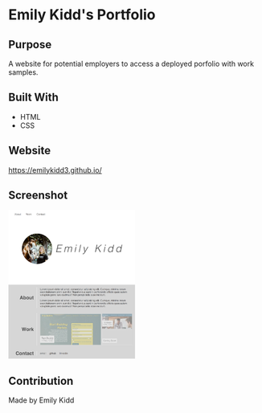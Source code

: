 # Emily Kidd's Portfolio

## Purpose
A website for potential employers to access a deployed porfolio with work samples.

## Built With
* HTML
* CSS

## Website
https://emilykidd3.github.io/

## Screenshot
<img src="./assets/images/portfolio-screenshot.png" width="50%" heigh="50%">

## Contribution
Made by Emily Kidd
